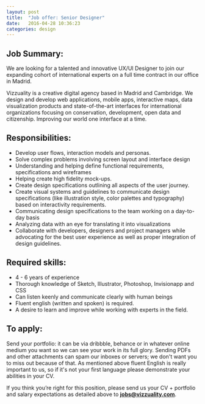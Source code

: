 ```yaml
---
layout: post
title:  "Job offer: Senior Designer"
date:   2016-04-28 10:36:23
categories: design
---
```


## Job Summary:

We are looking for a talented and innovative UX/UI Designer to join our expanding cohort of international experts on a full time contract in our office in Madrid.

Vizzuality is a creative digital agency based in Madrid and Cambridge. We design and develop web applications, mobile apps, interactive maps, data visualization products and state-of-the-art interfaces for international organizations focusing on conservation, development, open data and citizenship. Improving our world one interface at a time.

## Responsibilities:

* Develop user flows, interaction models and personas.
* Solve complex problems involving screen layout and interface design
* Understanding and helping define functional requirements, specifications and wireframes
* Helping create high fidelity mock-ups.
* Create design specifications outlining all aspects of the user journey.
* Create visual systems and guidelines to communicate design specifications (like illustration style, color palettes and typography) based on interactivity requirements.
* Communicating design specifications to the team working on a day-to-day basis
* Analyzing data with an eye for translating it into visualizations
* Collaborate with developers, designers and project managers while advocating for the best user experience as well as proper integration of design guidelines.


## Required skills:

* 4 - 6 years of experience
* Thorough knowledge of Sketch, Illustrator, Photoshop, Invisionapp and CSS
* Can listen keenly and communicate clearly with human beings
* Fluent english (written and spoken) is required.
* A desire to learn and improve while working with experts in the field.


## To apply:

Send your portfolio: it can be via dribbble, behance or in whatever online medium you want so we can see your work in its full glory. Sending PDFs and other attachments can spam our inboxes or servers; we don't want you to miss out because of that. As mentioned above fluent English is really important to us, so if it's not your first language please demonstrate your abilities in your CV. 


If you think you’re right for this position, please send us your CV + portfolio and salary expectations as detailed above to **[jobs@vizzuality.com](mailto:jobs@vizzuality.com)**.
